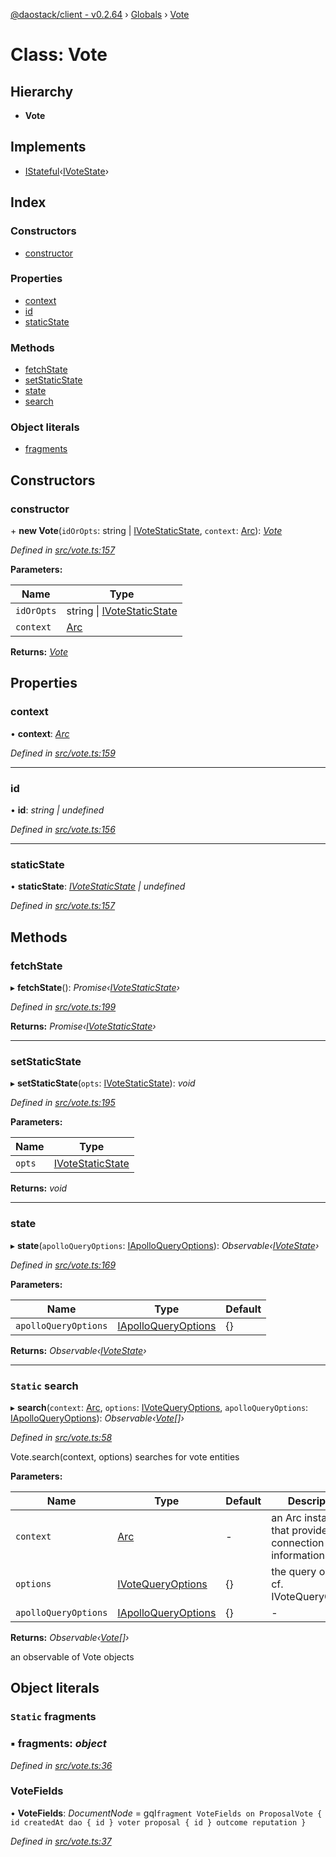 [@daostack/client - v0.2.64](../README.md) › [Globals](../globals.md) › [Vote](vote.md)

# Class: Vote

## Hierarchy

* **Vote**

## Implements

* [IStateful](../interfaces/istateful.md)‹[IVoteState](../interfaces/ivotestate.md)›

## Index

### Constructors

* [constructor](vote.md#constructor)

### Properties

* [context](vote.md#context)
* [id](vote.md#id)
* [staticState](vote.md#staticstate)

### Methods

* [fetchState](vote.md#fetchState)
* [setStaticState](vote.md#setstaticstate)
* [state](vote.md#state)
* [search](vote.md#static-search)

### Object literals

* [fragments](vote.md#static-fragments)

## Constructors

###  constructor

\+ **new Vote**(`idOrOpts`: string | [IVoteStaticState](../interfaces/ivotestaticstate.md), `context`: [Arc](arc.md)): *[Vote](vote.md)*

*Defined in [src/vote.ts:157](https://github.com/dorgtech/client/blob/74940d1/src/vote.ts#L157)*

**Parameters:**

Name | Type |
------ | ------ |
`idOrOpts` | string &#124; [IVoteStaticState](../interfaces/ivotestaticstate.md) |
`context` | [Arc](arc.md) |

**Returns:** *[Vote](vote.md)*

## Properties

###  context

• **context**: *[Arc](arc.md)*

*Defined in [src/vote.ts:159](https://github.com/dorgtech/client/blob/74940d1/src/vote.ts#L159)*

___

###  id

• **id**: *string | undefined*

*Defined in [src/vote.ts:156](https://github.com/dorgtech/client/blob/74940d1/src/vote.ts#L156)*

___

###  staticState

• **staticState**: *[IVoteStaticState](../interfaces/ivotestaticstate.md) | undefined*

*Defined in [src/vote.ts:157](https://github.com/dorgtech/client/blob/74940d1/src/vote.ts#L157)*

## Methods

###  fetchState

▸ **fetchState**(): *Promise‹[IVoteStaticState](../interfaces/ivotestaticstate.md)›*

*Defined in [src/vote.ts:199](https://github.com/dorgtech/client/blob/74940d1/src/vote.ts#L199)*

**Returns:** *Promise‹[IVoteStaticState](../interfaces/ivotestaticstate.md)›*

___

###  setStaticState

▸ **setStaticState**(`opts`: [IVoteStaticState](../interfaces/ivotestaticstate.md)): *void*

*Defined in [src/vote.ts:195](https://github.com/dorgtech/client/blob/74940d1/src/vote.ts#L195)*

**Parameters:**

Name | Type |
------ | ------ |
`opts` | [IVoteStaticState](../interfaces/ivotestaticstate.md) |

**Returns:** *void*

___

###  state

▸ **state**(`apolloQueryOptions`: [IApolloQueryOptions](../interfaces/iapolloqueryoptions.md)): *Observable‹[IVoteState](../interfaces/ivotestate.md)›*

*Defined in [src/vote.ts:169](https://github.com/dorgtech/client/blob/74940d1/src/vote.ts#L169)*

**Parameters:**

Name | Type | Default |
------ | ------ | ------ |
`apolloQueryOptions` | [IApolloQueryOptions](../interfaces/iapolloqueryoptions.md) |  {} |

**Returns:** *Observable‹[IVoteState](../interfaces/ivotestate.md)›*

___

### `Static` search

▸ **search**(`context`: [Arc](arc.md), `options`: [IVoteQueryOptions](../interfaces/ivotequeryoptions.md), `apolloQueryOptions`: [IApolloQueryOptions](../interfaces/iapolloqueryoptions.md)): *Observable‹[Vote](vote.md)[]›*

*Defined in [src/vote.ts:58](https://github.com/dorgtech/client/blob/74940d1/src/vote.ts#L58)*

Vote.search(context, options) searches for vote entities

**Parameters:**

Name | Type | Default | Description |
------ | ------ | ------ | ------ |
`context` | [Arc](arc.md) | - | an Arc instance that provides connection information |
`options` | [IVoteQueryOptions](../interfaces/ivotequeryoptions.md) |  {} | the query options, cf. IVoteQueryOptions |
`apolloQueryOptions` | [IApolloQueryOptions](../interfaces/iapolloqueryoptions.md) |  {} | - |

**Returns:** *Observable‹[Vote](vote.md)[]›*

an observable of Vote objects

## Object literals

### `Static` fragments

### ▪ **fragments**: *object*

*Defined in [src/vote.ts:36](https://github.com/dorgtech/client/blob/74940d1/src/vote.ts#L36)*

###  VoteFields

• **VoteFields**: *DocumentNode* =  gql`fragment VoteFields on ProposalVote {
      id
      createdAt
      dao {
        id
      }
      voter
      proposal {
        id
      }
      outcome
      reputation
    }`

*Defined in [src/vote.ts:37](https://github.com/dorgtech/client/blob/74940d1/src/vote.ts#L37)*
